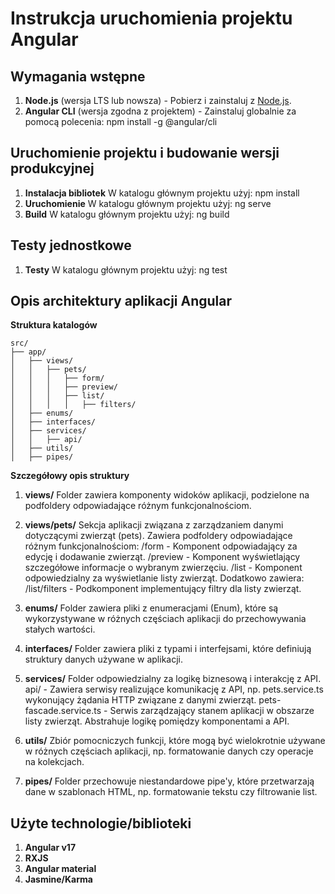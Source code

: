 # Instrukcja uruchomienia projektu Angular

## Wymagania wstępne

1. **Node.js** (wersja LTS lub nowsza) - Pobierz i zainstaluj z [Node.js](https://nodejs.org/).
2. **Angular CLI** (wersja zgodna z projektem) - Zainstaluj globalnie za pomocą polecenia: npm install -g @angular/cli

## Uruchomienie projektu i budowanie wersji produkcyjnej
1. **Instalacja bibliotek** W katalogu głównym projektu użyj: npm install
2. **Uruchomienie** W katalogu głównym projektu użyj: ng serve
3. **Build** W katalogu głównym projektu użyj: ng build

## Testy jednostkowe
1. **Testy** W katalogu głównym projektu użyj: ng test


## Opis architektury aplikacji Angular ##

**Struktura katalogów**

```
src/
├── app/
│   ├── views/
│   │   ├── pets/
│   │   │   ├── form/
│   │   │   ├── preview/
│   │   │   ├── list/
│   │   │   │   ├── filters/
│   ├── enums/
│   ├── interfaces/
│   ├── services/
│   │   ├── api/
│   ├── utils/
│   ├── pipes/
```

**Szczegółowy opis struktury**

1. **views/**
Folder zawiera komponenty widoków aplikacji, podzielone na podfoldery odpowiadające różnym funkcjonalnościom.

2. **views/pets/**
Sekcja aplikacji związana z zarządzaniem danymi dotyczącymi zwierząt (pets). Zawiera podfoldery odpowiadające różnym funkcjonalnościom:
/form - Komponent odpowiadający za edycję i dodawanie zwierząt.
/preview - Komponent wyświetlający szczegółowe informacje o wybranym zwierzęciu.
/list - Komponent odpowiedzialny za wyświetlanie listy zwierząt. Dodatkowo zawiera:
    /list/filters - Podkomponent implementujący filtry dla listy zwierząt.

3. **enums/**
Folder zawiera pliki z enumeracjami (Enum), które są wykorzystywane w różnych częściach aplikacji do przechowywania stałych wartości.

4. **interfaces/**
Folder zawiera pliki z typami i interfejsami, które definiują struktury danych używane w aplikacji.

5. **services/**
Folder odpowiedzialny za logikę biznesową i interakcję z API.
api/ - Zawiera serwisy realizujące komunikację z API, np. pets.service.ts wykonujący żądania HTTP związane z danymi zwierząt.
pets-fascade.service.ts - Serwis zarządzający stanem aplikacji w obszarze listy zwierząt. Abstrahuje logikę pomiędzy komponentami a API.

6. **utils/**
Zbiór pomocniczych funkcji, które mogą być wielokrotnie używane w różnych częściach aplikacji, np. formatowanie danych czy operacje na kolekcjach.

7. **pipes/**
Folder przechowuje niestandardowe pipe'y, które przetwarzają dane w szablonach HTML, np. formatowanie tekstu czy filtrowanie list.

## Użyte technologie/biblioteki ##

1. **Angular v17**
2. **RXJS**
3. **Angular material**
4. **Jasmine/Karma**
